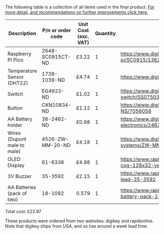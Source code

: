 The following table is a collection of all items used in the final product. [For more detail, and recommendations on further improvements click here.](https://github.com/Technology-for-the-Poorest-Billion/2024-ideabatic-beam/tree/main/code)

|Description|	P/n or order code|	Unit Cost (exc. VAT)|	Quantity|	Link|
|-|-|-|-|-|
|Raspberry Pi Pico|	2648-SC0915CT-ND	|£3.22	|1|	https://www.digikey.co.uk/en/products/detail/raspberry-pi/SC0915/13624793 |
|Temperature Sensor (DHT22)|1738-1039-ND|	£4.74	|1|	https://www.digikey.co.uk/en/products/detail/dfrobot/SEN0137/6588461 |
|Switch|	EG4923-ND	|£1.02|	1|	https://www.digikey.co.uk/en/products/detail/e-switch/SS0750301F020P1A/2639077 |
|Button|	CKN10834-ND|	£1.12|	1|	https://www.digikey.co.uk/en/products/detail/c-k/PS-12C02-F-NS/7056058 |
|AA Battery holder	|36-2462-ND	|£0.98|	1	|https://www.digikey.co.uk/en/products/detail/keystone-electronics/2462/303811 |
|Wires (Dupont male to male) | 	4526-ZW-MM-20-ND	|£4.18	|1	|https://www.digikey.co.uk/en/products/detail/busboard-prototype-systems/ZW-MM-20/19200346 |
|OLED Display	|61-6338	|£4.98|	1|	https://www.rapidonline.com/winstar-wea012832flpp3n00000-oled-cog-128x32-yellow-0-91-on-pcb-i2c-61-6338|
|3V Buzzer|	35-3592|	£2.15|	1|	https://www.rapidonline.com/rvfm-3v-electronic-buzzer-with-10cm-lead-35-3592|
|AA Batteries (pack of two)|	18-1092|0.579	|1	|https://www.rapidonline.com/gp-gppcc15kc005-zinc-chloride-cell-aa-battery-pack-2-18-1092|

Total cost: £22.97 

These products were ordered from two websites: digikey and rapidonline. Note that digikey ships from USA, and so has around a week lead time.

